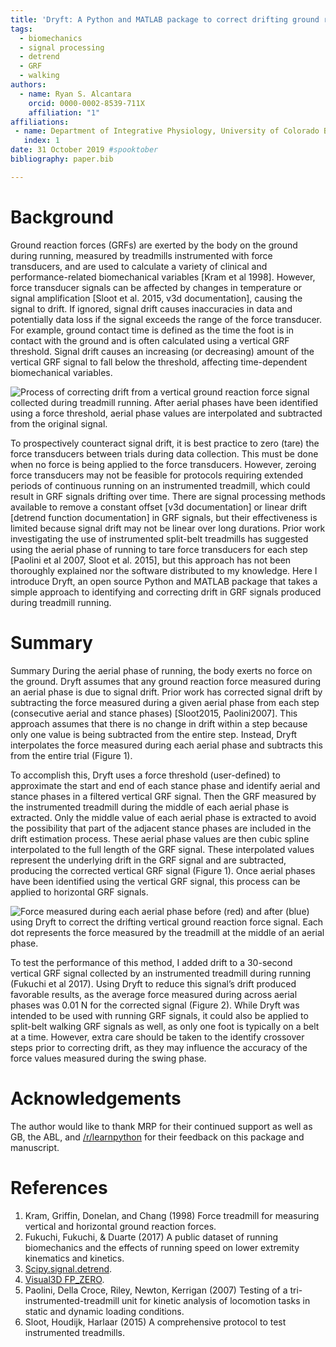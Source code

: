 ```yaml
---
title: 'Dryft: A Python and MATLAB package to correct drifting ground reaction force signals during running'
tags:
  - biomechanics
  - signal processing
  - detrend
  - GRF
  - walking
authors:
  - name: Ryan S. Alcantara
    orcid: 0000-0002-8539-711X
    affiliation: "1"
affiliations:
 - name: Department of Integrative Physiology, University of Colorado Boulder, Boulder CO, USA 
   index: 1
date: 31 October 2019 #spooktober
bibliography: paper.bib

---
```


# Background
Ground reaction forces (GRFs) are exerted by the body on the ground during running, measured by treadmills instrumented
with force transducers, and are used to calculate a variety of clinical and performance-related biomechanical variables
[Kram et al 1998]. However, force transducer signals can be affected by changes in temperature or signal amplification
[Sloot et al. 2015, v3d documentation], causing the signal to drift. If ignored, signal drift causes inaccuracies in
data and potentially data loss if the signal exceeds the range of the force transducer. For example, ground contact
time is defined as the time the foot is in contact with the ground and is often calculated using a vertical GRF
threshold. Signal drift causes an increasing (or decreasing) amount of the vertical GRF signal to fall below the
threshold, affecting time-dependent biomechanical variables.

![Process of correcting drift from a vertical ground reaction force signal collected during treadmill running.
After aerial phases have been identified using a force threshold, aerial phase values are interpolated and subtracted
from the original signal. ](example_JOSS.png)
 
To prospectively counteract signal drift, it is best practice to zero (tare) the force transducers between trials
during data collection. This must be done when no force is being applied to the force transducers. However, zeroing
force transducers may not be feasible for protocols requiring extended periods of continuous running on an instrumented
treadmill, which could result in GRF signals drifting over time. There are signal processing methods available to
remove a constant offset [v3d documentation] or linear drift [detrend function documentation] in GRF signals, but their
effectiveness is limited because signal drift may not be linear over long durations. Prior work investigating the use
of instrumented split-belt treadmills has suggested using the aerial phase of running to tare force transducers for
each step [Paolini et al 2007, Sloot et al. 2015], but this approach has not been thoroughly explained nor the software
distributed to my knowledge. Here I introduce Dryft, an open source Python and MATLAB package that takes a simple
approach to identifying and correcting drift in GRF signals produced during treadmill running.

# Summary
Summary During the aerial phase of running, the body exerts no force on the ground. Dryft assumes that any ground
reaction force measured during an aerial phase is due to signal drift. Prior work has corrected signal drift by
subtracting the force measured during a given aerial phase from each step (consecutive aerial and stance phases)
[Sloot2015, Paolini2007]. This approach assumes that there is no change in drift within a step because only one value
is being subtracted from the entire step. Instead, Dryft interpolates the force measured during each aerial phase and
subtracts this from the entire trial (Figure 1).

To accomplish this, Dryft uses a force threshold (user-defined) to approximate the start and end of each stance phase
and identify aerial and stance phases in a filtered vertical GRF signal. Then the GRF measured by the instrumented
treadmill during the middle of each aerial phase is extracted. Only the middle value of each aerial phase is extracted
to avoid the possibility that part of the adjacent stance phases are included in the drift estimation process. These
aerial phase values are then cubic spline interpolated to the full length of the GRF signal. These interpolated values
represent the underlying drift in the GRF signal and are subtracted, producing the corrected vertical GRF signal
(Figure 1). Once aerial phases have been identified using the vertical GRF signal, this process can be applied to
horizontal GRF signals.

![Force measured during each aerial phase before (red) and after (blue) using Dryft to correct the drifting vertical
ground reaction force signal. Each dot represents the force measured by the treadmill at the middle of an aerial phase.](steps2.png)

To test the performance of this method, I added drift to a 30-second vertical GRF signal collected by an instrumented
treadmill during running (Fukuchi et al 2017). Using Dryft to reduce this signal’s drift produced favorable results, as
the average force measured during across aerial phases was 0.01 N for the corrected signal (Figure 2). While Dryft was
intended to be used with running GRF signals, it could also be applied to split-belt walking GRF signals as well, as
only one foot is typically on a belt at a time. However, extra care should be taken to the identify crossover steps
prior to correcting drift, as they may influence the accuracy of the force values measured during the swing phase.

# Acknowledgements

The author would like to thank MRP for their continued support as well as GB, the ABL, and
[/r/learnpython](https://reddit.com/r/learnpython) for their feedback on this package and manuscript.

# References
1. Kram, Griffin, Donelan, and Chang (1998) Force treadmill for measuring vertical and horizontal ground reaction forces.
2. Fukuchi, Fukuchi, & Duarte (2017) A public dataset of running biomechanics and the effects of running speed on lower
extremity kinematics and kinetics.
3. [Scipy.signal.detrend](https://docs.scipy.org/doc/scipy-1.1.0/reference/generated/scipy.signal.detrend.html).
4. [Visual3D FP_ZERO](https://www.c-motion.com/v3dwiki/index.php/FP_ZERO).
5. Paolini, Della Croce, Riley, Newton, Kerrigan (2007) Testing of a tri-instrumented-treadmill unit for kinetic analysis
of locomotion tasks in static and dynamic loading conditions.
6. Sloot, Houdijk, Harlaar (2015) A comprehensive protocol to test instrumented treadmills.